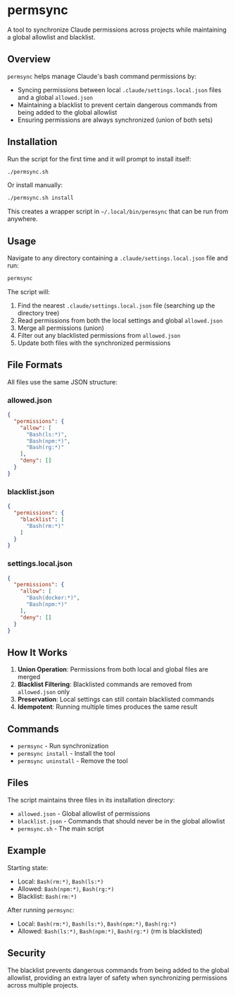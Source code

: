 # permsync

A tool to synchronize Claude permissions across projects while maintaining a global allowlist and blacklist.

## Overview

`permsync` helps manage Claude's bash command permissions by:
- Syncing permissions between local `.claude/settings.local.json` files and a global `allowed.json`
- Maintaining a blacklist to prevent certain dangerous commands from being added to the global allowlist
- Ensuring permissions are always synchronized (union of both sets)

## Installation

Run the script for the first time and it will prompt to install itself:

```bash
./permsync.sh
```

Or install manually:

```bash
./permsync.sh install
```

This creates a wrapper script in `~/.local/bin/permsync` that can be run from anywhere.

## Usage

Navigate to any directory containing a `.claude/settings.local.json` file and run:

```bash
permsync
```

The script will:
1. Find the nearest `.claude/settings.local.json` file (searching up the directory tree)
2. Read permissions from both the local settings and global `allowed.json`
3. Merge all permissions (union)
4. Filter out any blacklisted permissions from `allowed.json`
5. Update both files with the synchronized permissions

## File Formats

All files use the same JSON structure:

### allowed.json
```json
{
  "permissions": {
    "allow": [
      "Bash(ls:*)",
      "Bash(npm:*)",
      "Bash(rg:*)"
    ],
    "deny": []
  }
}
```

### blacklist.json
```json
{
  "permissions": {
    "blacklist": [
      "Bash(rm:*)"
    ]
  }
}
```

### settings.local.json
```json
{
  "permissions": {
    "allow": [
      "Bash(docker:*)",
      "Bash(npm:*)"
    ],
    "deny": []
  }
}
```

## How It Works

1. **Union Operation**: Permissions from both local and global files are merged
2. **Blacklist Filtering**: Blacklisted commands are removed from `allowed.json` only
3. **Preservation**: Local settings can still contain blacklisted commands
4. **Idempotent**: Running multiple times produces the same result

## Commands

- `permsync` - Run synchronization
- `permsync install` - Install the tool
- `permsync uninstall` - Remove the tool

## Files

The script maintains three files in its installation directory:
- `allowed.json` - Global allowlist of permissions
- `blacklist.json` - Commands that should never be in the global allowlist
- `permsync.sh` - The main script

## Example

Starting state:
- Local: `Bash(rm:*)`, `Bash(ls:*)`
- Allowed: `Bash(npm:*)`, `Bash(rg:*)`
- Blacklist: `Bash(rm:*)`

After running `permsync`:
- Local: `Bash(rm:*)`, `Bash(ls:*)`, `Bash(npm:*)`, `Bash(rg:*)`
- Allowed: `Bash(ls:*)`, `Bash(npm:*)`, `Bash(rg:*)` (rm is blacklisted)

## Security

The blacklist prevents dangerous commands from being added to the global allowlist, providing an extra layer of safety when synchronizing permissions across multiple projects.